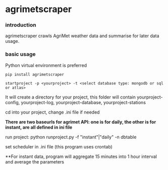 # agrimetscraper


### introduction

agrimetscraper crawls AgriMet weather data and summarise for later data usage.

### basic usage

Python virtual environment is preferred

`pip install agrimetscraper`

`startproject -p <yourproject> -t <select database type: mongodb or sql or atlas>`

It will create a directory for your project, this folder will contain yourproject-config, yourproject-log, yourproject-database, yourproject-stations


cd into your project, change .ini file if needed


**There are two baseurls for agrimet API: one is for daily, the other is for instant, are all defined in ini file**

run project: python runproject.py -f "instant"|"daily" -n dbtable

set scheduler in .ini file (this program uses crontab)

**For instant data, program will aggregate 15 minutes into 1 hour interval and average the parameters

